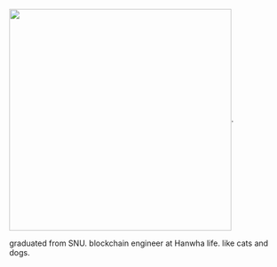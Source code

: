 <img align="center" width="400" height="400" src="https://github.com/GanziDaeyong/GanziDaeyong/blob/main/corgi-computer.gif">. 
  
graduated from SNU. 
blockchain engineer at Hanwha life. 
like cats and dogs. 
